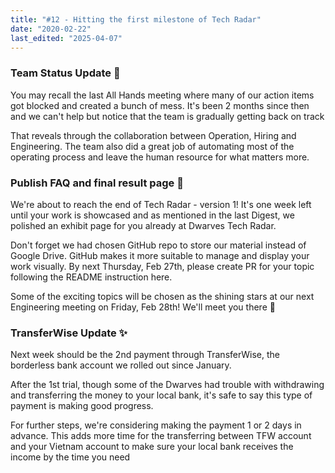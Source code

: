 ```yaml
---
title: "#12 - Hitting the first milestone of Tech Radar"
date: "2020-02-22"
last_edited: "2025-04-07"
---
```

### Team Status Update 📢

You may recall the last All Hands meeting where many of our action items got blocked and created a bunch of mess. It's been 2 months since then and we can't help but notice that the team is gradually getting back on track

That reveals through the collaboration between Operation, Hiring and Engineering. The team also did a great job of automating most of the operating process and leave the human resource for what matters more.

### Publish FAQ and final result page 📍

We're about to reach the end of Tech Radar - version 1! It's one week left until your work is showcased and as mentioned in the last Digest, we polished an exhibit page for you already at Dwarves Tech Radar.

Don't forget we had chosen GitHub repo to store our material instead of Google Drive. GitHub makes it more suitable to manage and display your work visually. By next Thursday, Feb 27th, please create PR for your topic following the README instruction here.

Some of the exciting topics will be chosen as the shining stars at our next Engineering meeting on Friday, Feb 28th! We'll meet you there 💪

### TransferWise Update ✨

Next week should be the 2nd payment through TransferWise, the borderless bank account we rolled out since January.

After the 1st trial, though some of the Dwarves had trouble with withdrawing and transferring the money to your local bank, it's safe to say this type of payment is making good progress.

For further steps, we're considering making the payment 1 or 2 days in advance. This adds more time for the transferring between TFW account and your Vietnam account to make sure your local bank receives the income by the time you need
